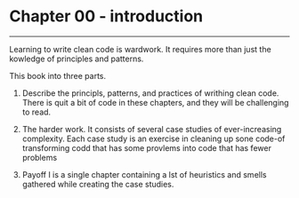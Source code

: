 # Chapter 00 - introduction

***

Learning to write clean code is wardwork. 
It requires more than just the kowledge of principles and patterns.



This book into three parts.

1. Describe the principls, patterns, and practices of writhing clean code. 
    There is quit a bit of code in these chapters, and they will be challenging to read.
    
2. The harder work.
    It consists of several case studies of ever-increasing complexity.
    Each case study is an exercise in cleaning up sone code-of transforming codd that has some provlems 
    into code that has fewer problems

3. Payoff 
    I is a single chapter containing a lst of heuristics and smells gathered while creating the case studies.



